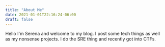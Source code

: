 ```yaml
---
title: "About Me"
date: 2021-01-01T22:16:24-06:00
draft: false
---
```


Hello I'm Serena and welcome to my blog. I post some tech things as well as my nonsense projects. I do the SRE thing and recently got into CTFs. 